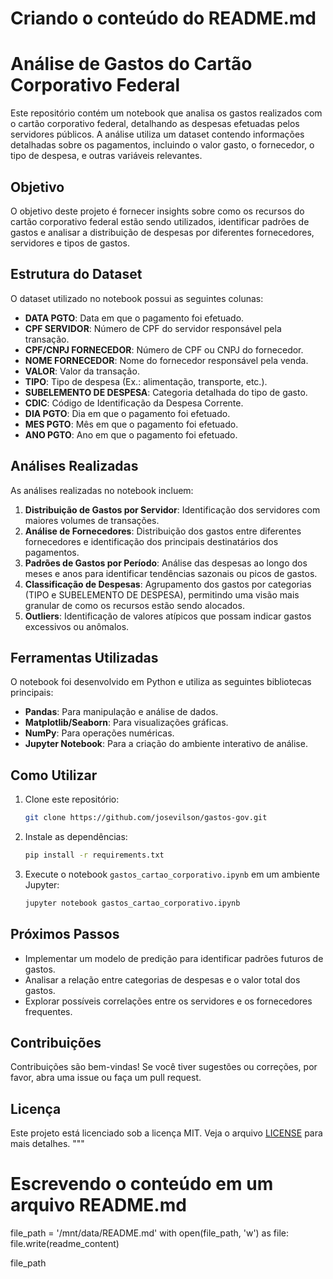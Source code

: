 # Criando o conteúdo do README.md

# Análise de Gastos do Cartão Corporativo Federal

Este repositório contém um notebook que analisa os gastos realizados com o cartão corporativo federal, detalhando as despesas efetuadas pelos servidores públicos. A análise utiliza um dataset contendo informações detalhadas sobre os pagamentos, incluindo o valor gasto, o fornecedor, o tipo de despesa, e outras variáveis relevantes.

## Objetivo

O objetivo deste projeto é fornecer insights sobre como os recursos do cartão corporativo federal estão sendo utilizados, identificar padrões de gastos e analisar a distribuição de despesas por diferentes fornecedores, servidores e tipos de gastos.

## Estrutura do Dataset

O dataset utilizado no notebook possui as seguintes colunas:

- **DATA PGTO**: Data em que o pagamento foi efetuado.
- **CPF SERVIDOR**: Número de CPF do servidor responsável pela transação.
- **CPF/CNPJ FORNECEDOR**: Número de CPF ou CNPJ do fornecedor.
- **NOME FORNECEDOR**: Nome do fornecedor responsável pela venda.
- **VALOR**: Valor da transação.
- **TIPO**: Tipo de despesa (Ex.: alimentação, transporte, etc.).
- **SUBELEMENTO DE DESPESA**: Categoria detalhada do tipo de gasto.
- **CDIC**: Código de Identificação da Despesa Corrente.
- **DIA PGTO**: Dia em que o pagamento foi efetuado.
- **MES PGTO**: Mês em que o pagamento foi efetuado.
- **ANO PGTO**: Ano em que o pagamento foi efetuado.

## Análises Realizadas

As análises realizadas no notebook incluem:

1. **Distribuição de Gastos por Servidor**: Identificação dos servidores com maiores volumes de transações.
2. **Análise de Fornecedores**: Distribuição dos gastos entre diferentes fornecedores e identificação dos principais destinatários dos pagamentos.
3. **Padrões de Gastos por Período**: Análise das despesas ao longo dos meses e anos para identificar tendências sazonais ou picos de gastos.
4. **Classificação de Despesas**: Agrupamento dos gastos por categorias (TIPO e SUBELEMENTO DE DESPESA), permitindo uma visão mais granular de como os recursos estão sendo alocados.
5. **Outliers**: Identificação de valores atípicos que possam indicar gastos excessivos ou anômalos.

## Ferramentas Utilizadas

O notebook foi desenvolvido em Python e utiliza as seguintes bibliotecas principais:

- **Pandas**: Para manipulação e análise de dados.
- **Matplotlib/Seaborn**: Para visualizações gráficas.
- **NumPy**: Para operações numéricas.
- **Jupyter Notebook**: Para a criação do ambiente interativo de análise.

## Como Utilizar

1. Clone este repositório:

    ```bash
    git clone https://github.com/josevilson/gastos-gov.git
    ```

2. Instale as dependências:

    ```bash
    pip install -r requirements.txt
    ```

3. Execute o notebook `gastos_cartao_corporativo.ipynb` em um ambiente Jupyter:

    ```bash
    jupyter notebook gastos_cartao_corporativo.ipynb
    ```

## Próximos Passos

- Implementar um modelo de predição para identificar padrões futuros de gastos.
- Analisar a relação entre categorias de despesas e o valor total dos gastos.
- Explorar possíveis correlações entre os servidores e os fornecedores frequentes.

## Contribuições

Contribuições são bem-vindas! Se você tiver sugestões ou correções, por favor, abra uma issue ou faça um pull request.

## Licença

Este projeto está licenciado sob a licença MIT. Veja o arquivo [LICENSE](LICENSE) para mais detalhes.
"""

# Escrevendo o conteúdo em um arquivo README.md
file_path = '/mnt/data/README.md'
with open(file_path, 'w') as file:
    file.write(readme_content)

file_path
